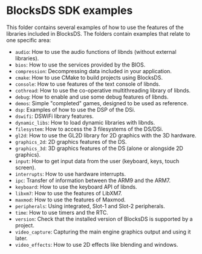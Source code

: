 # BlocksDS SDK examples

This folder contains several examples of how to use the features of the
libraries included in BlocksDS. The folders contain examples that relate to one
specific area:

- `audio`: How to use the audio functions of libnds (without external libraries).
- `bios`: How to use the services provided by the BIOS.
- `compression`: Decompressing data included in your application.
- `cmake`: How to use CMake to build projects using BlocksDS.
- `console`: How to use features of the text console of libnds.
- `cothread`: How to use the co-operative multithreading library of libnds.
- `debug`: How to enable and use some debug features of libnds.
- `demos`: Simple "completed" games, designed to be used as reference.
- `dsp`: Examples of how to use the DSP of the DSi.
- `dswifi`: DSWiFi library features.
- `dynamic_libs`: How to load dynamic libraries with libnds.
- `filesystem`: How to access the 3 filesystems of the DS/DSi.
- `gl2d`: How to use the GL2D library for 2D graphics with the 3D hardware.
- `graphics_2d`: 2D graphics features of the DS.
- `graphics_3d`: 3D graphics features of the DS (alone or alongside 2D graphics).
- `input`: How to get input data from the user (keyboard, keys, touch screen).
- `interrupts`: How to use hardware interrupts.
- `ipc`: Transfer of information between the ARM9 and the ARM7.
- `keyboard`: How to use the keyboard API of libnds.
- `libxm7`: How to use the features of LibXM7.
- `maxmod`: How to use the features of Maxmod.
- `peripherals`: Using integrated, Slot-1 and Slot-2 peripherals.
- `time`: How to use timers and the RTC.
- `version`: Check that the installed version of BlocksDS is supported by a project.
- `video_capture`: Capturing the main engine graphics output and using it later.
- `video_effects`: How to use 2D effects like blending and windows.
